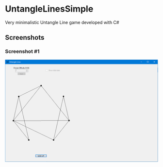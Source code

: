 # UntangleLinesSimple
Very minimalistic Untangle Line game developed with C#

## Screenshots

### Screenshot \#1
![](screenshots/Screenshot_1.png)
